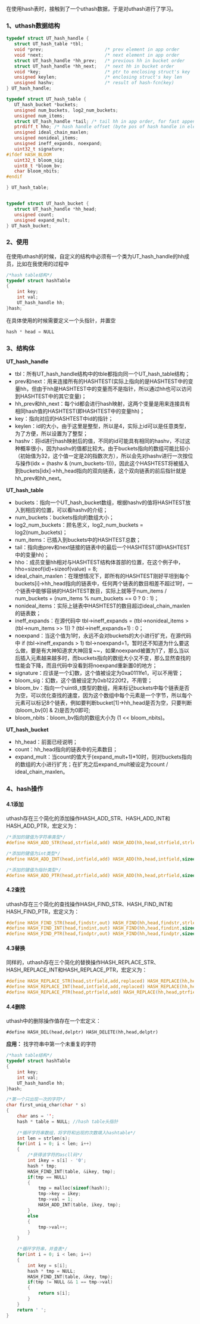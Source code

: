 在使用hash表时，接触到了一个uthash数据，于是对uthash进行了学习。

### 1、uthash数据结构

```c
typedef struct UT_hash_handle {
   struct UT_hash_table *tbl;
   void *prev;                       /* prev element in app order      */
   void *next;                       /* next element in app order      */
   struct UT_hash_handle *hh_prev;   /* previous hh in bucket order    */
   struct UT_hash_handle *hh_next;   /* next hh in bucket order        */
   void *key;                        /* ptr to enclosing struct's key  */
   unsigned keylen;                  /* enclosing struct's key len     */
   unsigned hashv;                   /* result of hash-fcn(key)        */
} UT_hash_handle;

typedef struct UT_hash_table {
   UT_hash_bucket *buckets;
   unsigned num_buckets, log2_num_buckets;
   unsigned num_items;
   struct UT_hash_handle *tail; /* tail hh in app order, for fast append    */
   ptrdiff_t hho; /* hash handle offset (byte pos of hash handle in element */
   unsigned ideal_chain_maxlen;
   unsigned nonideal_items;
   unsigned ineff_expands, noexpand;
   uint32_t signature; 
#ifdef HASH_BLOOM
   uint32_t bloom_sig; 
   uint8_t *bloom_bv;
   char bloom_nbits;
#endif

} UT_hash_table;


typedef struct UT_hash_bucket {
   struct UT_hash_handle *hh_head;
   unsigned count;
   unsigned expand_mult;
} UT_hash_bucket;
```

### 2、使用

在使用uthash的时候，自定义的结构中必须有一个类为UT_hash_handle的hh成员，比如在我使用的过程中

```c
/*hash table结构*/
typedef struct hashTable
{
	int key;
	int val;
	UT_hash_handle hh;
}hash;
```

在具体使用的时候需要定义一个头指针，并置空

```c
hash * head = NULL
```

### 3、结构体

**UT_hash_handle**

- tbl：所有UT_hash_handle结构中的tble都指向同一个UT_hash_table结构；
- prev和next：用来连接所有的HASHTEST(实际上指向的是HASHTEST中的变量hh，但由于hh是HASHTEST中的变量而不是指针，所以通过hh也可以访问到HASHTEST中的其它变量)；
- hh_prev和hh_next：每个id都会进行hash映射，这两个变量是用来连接具有相同hash值的HASHTEST(即HASHTEST中的变量hh)；
- key：指向对应的HASHTEST中id的指针；
- keylen：id的大小，由于这里是整型，所以是4，实际上id可以是任意类型，为了方便，所以设置为了整型；
- hashv：将id进行hash映射后的值，不同的id可能具有相同的hashv，不过这种概率很小，因为hashv的值都比较大。由于buckets指向的数组可能比较小（初始值为32，这个值一定是2的指数次方），所以会先对hashv进行一次按位与操作(idx = (hashv & (num_buckets-1)))，因此这个HASHTEST将被插入到buckets[idx]->hh_head指向的双向链表，这个双向链表的前后指针就是hh_prev和hh_next。

**UT_hash_table**

- buckets：指向一个UT_hash_bucket数组，根据hashv的值将HASHTEST放入到相应的位置，可以看hashv的介绍；
- num_buckets：buckets指向的数组大小；
- log2_num_buckets：顾名思义，log2_num_buckets = log2(num_buckets)；
- num_items：已插入到buckets中的HASHTEST总数；
- tail：指向由prev和next链接的链表中的最后一个HASHTEST(即HASHTEST中的变量hh)；
- hho：成员变量hh相对与HASHTEST结构体首部的位置，在这个例子中，hho=sizeof(id)+sizeof(value) = 8;
- ideal_chain_maxlen：在理想情况下，即所有的HASHTEST刚好平坦到每个buckets[i]->hh_head指向的链表中，任何两个链表的数目相差不超过1时，一个链表中能够容纳的HASHTEST数目，实际上就等于num_items / num_buckets + (num_items % num_buckets == 0 ? 0 : 1)；
- nonideal_items：实际上链表中HASHTEST的数目超过ideal_chain_maxlen的链表数；
- ineff_expands：在源代码中 tbl->ineff_expands = (tbl->nonideal_items > (tbl->num_items >> 1)) ?  (tbl->ineff_expands+1) : 0；
- noexpand：当这个值为1时，永远不会对buckets的大小进行扩充，在源代码中 if (tbl->ineff_expands > 1) tbl->noexpand=1，暂时还不知道为什么要这么做，要是有大神知道求大神回复~~，如果noexpand被置为1了，那么当以后插入元素越来越多时，而buckets指向的数组大小又不变，那么显然查找的性能会下降，而且代码中没看到将noexpand重新置0的地方；
- signature：应该是一个幻数，这个值被设定为0xa0111fe1，可以不用管；
- bloom_sig：幻数，这个值被设定为0xb12220f2，不用管；
- bloom_bv：指向一个uint8_t类型的数组，用来标记buckets中每个链表是否为空，可以优化查找的速度，因为这个数组中每个元素是一个字节，所以每个元素可以标记8个链表，例如要判断bucket[1]->hh_head是否为空，只要判断(bloom_bv[0] & 2)是否为0即可;
- bloom_nbits：bloom_bv指向的数组大小为 (1 << bloom_nbits)。

**UT_hash_bucket**

- hh_head：前面已经说明；
- count：hh_head指向的链表中的元素数目；
- expand_mult：当count的值大于(expand_mult+1)*10时，则对buckets指向的数组的大小进行扩充；在扩充之后expand_mult被设定为count / ideal_chain_maxlen。

### 4、hash操作

#### 4.1添加

uthash存在三个简化的添加操作HASH_ADD_STR、HASH_ADD_INT和HASH_ADD_PTR，宏定义为：

```c
/*添加的键值为字符串类型*/
#define HASH_ADD_STR(head,strfield,add) HASH_ADD(hh,head,strfield,strlen(add->strfield),add)

/*添加的键值为int类型*/
#define HASH_ADD_INT(head,intfield,add) HASH_ADD(hh,head,intfield,sizeof(int),add)

/*添加的键值为指针类型*/
#define HASH_ADD_PTR(head,ptrfield,add) HASH_ADD(hh,head,ptrfield,sizeof(void *),add)
```



#### 4.2查找

uthash存在三个简化的查找操作HASH_FIND_STR、HASH_FIND_INT和HASH_FIND_PTR，宏定义为：

```c
#define HASH_FIND_STR(head,findstr,out) HASH_FIND(hh,head,findstr,strlen(findstr),out)
#define HASH_FIND_INT(head,findint,out) HASH_FIND(hh,head,findint,sizeof(int),out)
#define HASH_FIND_PTR(head,findptr,out) HASH_FIND(hh,head,findptr,sizeof(void *),out)
```



#### 4.3替换

同样的，uthash存在三个简化的替换操作HASH_REPLACE_STR、HASH_REPLACE_INT和HASH_REPLACE_PTR，宏定义为：

```c
#define HASH_REPLACE_STR(head,strfield,add,replaced) HASH_REPLACE(hh,head,strfield,strlen(add-strfield),add,replaced)
#define HASH_REPLACE_INT(head,intfield,add,replaced) HASH_REPLACE(hh,head,intfield,sizeof(int),add,replaced)
#define HASH_REPLACE_PTR(head,ptrfield,add) HASH_REPLACE(hh,head,ptrfield,sizeof(void *),add,replaced)
```

#### 4.4删除

uthash中的删除操作值存在一个宏定义：

```
#define HASH_DEL(head,delptr) HASH_DELETE(hh,head,delptr)
```

**应用：** 找字符串中第一个未重复的字符

```c
/*hash table结构*/
typedef struct hashTable
{
	int key;
	int val;
	UT_hash_handle hh;
}hash;

/*第一个只出现一次的字符*/
char first_uniq_char(char * s)
{
	char ans = '';
	hash * table = NULL; //hash table头指针
	
	/*循环字符串数组，将字符和出现的次数填入hashtable*/
	int len = strlen(s);
	for(int i = 0; i < len; i++)
	{
		/*获得该字符的ascll码*/
		int ikey = s[i] - '0';
		hash * tmp;
		HASH_FIND_INT(table, &ikey, tmp);
		if(tmp == NULL)
		{
			tmp = malloc(sizeof(hash));
			tmp->key = ikey;
			tmp->val = 1;
			HASH_ADD_INT(table, ikey, tmp);
		}
		else
		{
			tmp->val++;
		}
	}

	/*循环字符串，并查表*/
	for(int i = 0; i < len; i++)
	{
		int key = s[i];
		hash * tmp = NULL;
		HASH_FIND_INT(table, &key, tmp);
		if(tmp != NULL && 1 == tmp->val)
		{
			return s[i];
		}
	}
	return ' ';
}
```

